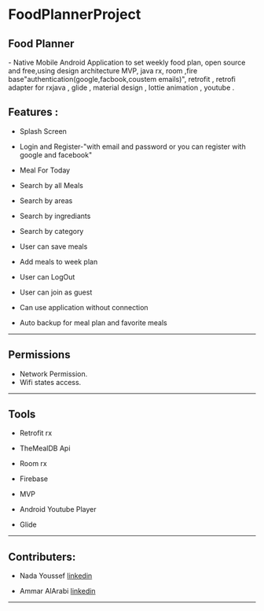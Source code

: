 # FoodPlannerProject
<h2>Food Planner</h2>
- Native Mobile Android Application to set weekly food plan, open source and free,using design architecture MVP, java rx, room ,fire base"authentication(google,facbook,coustem emails)", retrofit , retrofi adapter for rxjava , glide , material design , lottie animation , youtube .

<h2>Features :</h2>

-  Splash Screen

-  Login and Register-"with email and password or you can register with google and facebook"

-  Meal For Today

-  Search by all Meals 

-  Search by areas

-  Search by ingrediants 

-  Search by category

-  User can save meals 

-  Add meals to week plan 

- User can LogOut 

- User can join as guest 

- Can use application without connection

- Auto backup for meal plan and favorite meals 


<hr>
<h2>Permissions</h2>

- Network Permission.
- Wifi states access.


<hr>
<h2>Tools </h2>

- Retrofit rx 

- TheMealDB Api

- Room rx 

- Firebase

- MVP  

- Android Youtube Player

- Glide

<hr>
<h2>Contributers:</h2>

- Nada Youssef [linkedin](https://www.linkedin.com/in/nada-youssef-abdel-fattah/)

- Ammar AlArabi [linkedin](https://www.linkedin.com/in/ammar-elriyali-2371121b3/)

<hr>

